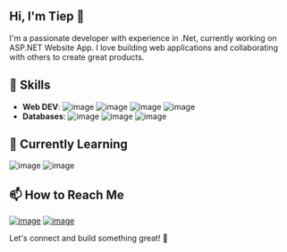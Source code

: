 ## Hi, I'm Tiep 👋

I'm a passionate developer with experience in .Net, currently working on ASP.NET Website App. I love building web applications and collaborating with others to create great products.

## 🚀 Skills
- **Web DEV**: ![image](https://img.shields.io/badge/.NET-512BD4?style=for-the-badge&logo=dotnet&logoColor=white) ![image](https://img.shields.io/badge/JavaScript-323330?style=for-the-badge&logo=javascript&logoColor=F7DF1E) ![image](https://img.shields.io/badge/Tailwind_CSS-38B2AC?style=for-the-badge&logo=tailwind-css&logoColor=white]) ![image](https://img.shields.io/badge/HTML5-E34F26?style=for-the-badge&logo=html5&logoColor=white)
- **Databases**: ![image](https://img.shields.io/badge/Microsoft_SQL_Server-CC2927?style=for-the-badge&logo=microsoft-sql-server&logoColor=white) ![image](https://img.shields.io/badge/PostgreSQL-316192?style=for-the-badge&logo=postgresql&logoColor=white)
![image](https://img.shields.io/badge/MySQL-005C84?style=for-the-badge&logo=mysql&logoColor=white)

## 🌱 Currently Learning
 ![image](https://img.shields.io/badge/Angular-DD0031?style=for-the-badge&logo=angular&logoColor=white) ![image](https://img.shields.io/badge/React-20232A?style=for-the-badge&logo=react&logoColor=61DAFB)

## 📫 How to Reach Me
 [![image](https://img.shields.io/badge/Skype-00AFF0?style=for-the-badge&logo=skype&logoColor=white)](skype:popcap1012?chat) [![image](https://img.shields.io/badge/Gmail-D14836?style=for-the-badge&logo=gmail&logoColor=white)](mailto:tieplekha@gmail.com?subject=[GitHub]%20Source%20Han%20Sans)

Let's connect and build something great! 🚀

<!--
**lekhatiep/lekhatiep** is a ✨ _special_ ✨ repository because its `README.md` (this file) appears on your GitHub profile.

Here are some ideas to get you started:

- 🔭 I’m currently working on ...
- 🌱 I’m currently learning ...
- 👯 I’m looking to collaborate on ...
- 🤔 I’m looking for help with ...
- 💬 Ask me about ...
- 📫 How to reach me: ...
- 😄 Pronouns: ...
- ⚡ Fun fact: ...
-->
